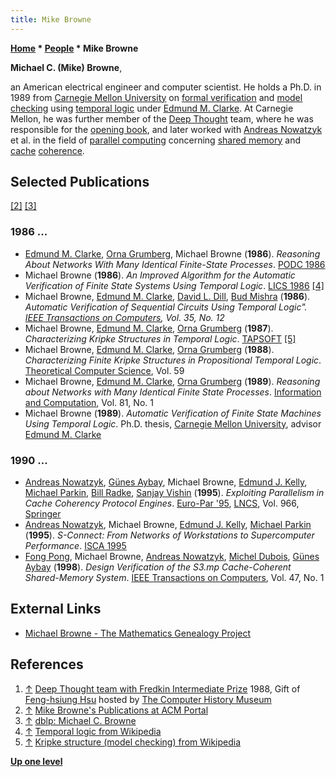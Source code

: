 ```yaml
---
title: Mike Browne
---
```

**[Home](Home "Home") \* [People](People "People") \* Mike Browne**


**Michael C. (Mike) Browne**,  

an American electrical engineer and computer scientist. He holds a Ph.D. in 1989 from [Carnegie Mellon University](Carnegie_Mellon_University "Carnegie Mellon University") on [formal verification](https://en.wikipedia.org/wiki/Formal_verification) and [model checking](https://en.wikipedia.org/wiki/Model_checking) using [temporal logic](https://en.wikipedia.org/wiki/Temporal_logic) 
under [Edmund M. Clarke](Mathematician#EMClarke "Mathematician"). At Carnegie Mellon, he was further member of the [Deep Thought](Deep_Thought "Deep Thought") team, where he was responsible for the [opening book](Opening_Book "Opening Book"),
and later worked with [Andreas Nowatzyk](Andreas_Nowatzyk "Andreas Nowatzyk") et al. in the field of [parallel computing](https://en.wikipedia.org/wiki/Parallel_computing) concerning [shared memory](Memory#Shared "Memory") and [cache](Memory#Cache "Memory") [coherence](https://en.wikipedia.org/wiki/Cache_coherence).



## Selected Publications


<a id="cite-note-2" href="#cite-ref-2">[2]</a> <a id="cite-note-3" href="#cite-ref-3">[3]</a>



### 1986 ...


* [Edmund M. Clarke](Mathematician#EMClarke "Mathematician"), [Orna Grumberg](Mathematician#OGrumberg "Mathematician"), Michael Browne (**1986**). *Reasoning About Networks With Many Identical Finite-State Processes*. [PODC 1986](https://dblp.uni-trier.de/db/conf/podc/podc86.html)
* Michael Browne (**1986**). *An Improved Algorithm for the Automatic Verification of Finite State Systems Using Temporal Logic*. [LICS 1986](https://dblp.uni-trier.de/db/conf/lics/lics86.html) <a id="cite-note-4" href="#cite-ref-4">[4]</a>
* Michael Browne, [Edmund M. Clarke](Mathematician#EMClarke "Mathematician"), [David L. Dill](Mathematician#DLDill "Mathematician"), [Bud Mishra](Mathematician#BMishra "Mathematician") (**1986**). *Automatic Verification of Sequential Circuits Using Temporal Logic". [IEEE Transactions on Computers](IEEE#TOC "IEEE"), Vol. 35, No. 12*
* Michael Browne, [Edmund M. Clarke](Mathematician#EMClarke "Mathematician"), [Orna Grumberg](Mathematician#OGrumberg "Mathematician") (**1987**). *Characterizing Kripke Structures in Temporal Logic*. [TAPSOFT](https://dblp.uni-trier.de/db/conf/tapsoft/tapsoft87-1.html) <a id="cite-note-5" href="#cite-ref-5">[5]</a>
* Michael Browne, [Edmund M. Clarke](Mathematician#EMClarke "Mathematician"), [Orna Grumberg](Mathematician#OGrumberg "Mathematician") (**1988**). *Characterizing Finite Kripke Structures in Propositional Temporal Logic*. [Theoretical Computer Science](https://en.wikipedia.org/wiki/Theoretical_Computer_Science_(journal)), Vol. 59
* Michael Browne, [Edmund M. Clarke](Mathematician#EMClarke "Mathematician"), [Orna Grumberg](Mathematician#OGrumberg "Mathematician") (**1989**). *Reasoning about Networks with Many Identical Finite State Processes*. [Information and Computation](https://en.wikipedia.org/wiki/Information_and_Computation), Vol. 81, No. 1
* Michael Browne (**1989**). *Automatic Verification of Finite State Machines Using Temporal Logic*. Ph.D. thesis, [Carnegie Mellon University](Carnegie_Mellon_University "Carnegie Mellon University"), advisor [Edmund M. Clarke](Mathematician#EMClarke "Mathematician")


### 1990 ...


* [Andreas Nowatzyk](Andreas_Nowatzyk "Andreas Nowatzyk"), [Günes Aybay](https://dblp.uni-trier.de/pers/hd/a/Aybay:Gunes), Michael Browne, [Edmund J. Kelly](https://dblp.uni-trier.de/pers/hd/k/Kelly:Edmund_J=), [Michael Parkin](https://dblp.uni-trier.de/pers/hd/p/Parkin:Michael), [Bill Radke](https://dblp.uni-trier.de/pers/hd/r/Radke:Bill), [Sanjay Vishin](https://dblp.uni-trier.de/pers/hd/v/Vishin:Sanjay) (**1995**). *Exploiting Parallelism in Cache Coherency Protocol Engines*. [Euro-Par '95](https://link.springer.com/book/10.1007%2FBFb0020448), [LNCS](https://en.wikipedia.org/wiki/Lecture_Notes_in_Computer_Science), Vol. 966, [Springer](https://en.wikipedia.org/wiki/Springer_Science%2BBusiness_Media)
* [Andreas Nowatzyk](Andreas_Nowatzyk "Andreas Nowatzyk"), Michael Browne, [Edmund J. Kelly](https://dblp.uni-trier.de/pers/hd/k/Kelly:Edmund_J=), [Michael Parkin](https://dblp.uni-trier.de/pers/hd/p/Parkin:Michael) (**1995**). *S-Connect: From Networks of Workstations to Supercomputer Performance*. [ISCA 1995](https://dblp.uni-trier.de/db/conf/isca/isca95.html)
* [Fong Pong](https://dblp.uni-trier.de/pers/hd/p/Pong:Fong), Michael Browne, [Andreas Nowatzyk](Andreas_Nowatzyk "Andreas Nowatzyk"), [Michel Dubois](https://dblp.uni-trier.de/pers/hd/d/Dubois:Michel), [Günes Aybay](https://dblp.uni-trier.de/pers/hd/a/Aybay:Gunes) (**1998**). *Design Verification of the S3.mp Cache-Coherent Shared-Memory System*. [IEEE Transactions on Computers](IEEE#TOC "IEEE"), Vol. 47, No. 1


## External Links


* [Michael Browne - The Mathematics Genealogy Project](https://genealogy.math.ndsu.nodak.edu/id.php?id=50262)


## References


1. <a id="cite-ref-1" href="#cite-note-1">↑</a> [Deep Thought team with Fredkin Intermediate Prize](http://www.computerhistory.org/chess/stl-430b9bbd52f71/) 1988, Gift of [Feng-hsiung Hsu](Feng-hsiung_Hsu "Feng-hsiung Hsu") hosted by [The Computer History Museum](The_Computer_History_Museum "The Computer History Museum")
2. <a id="cite-ref-2" href="#cite-note-2">↑</a> [Mike Browne's Publications at ACM Portal](http://portal.acm.org/author_page.cfm?id=81100010224)
3. <a id="cite-ref-3" href="#cite-note-3">↑</a> [dblp: Michael C. Browne](https://dblp.uni-trier.de/pers/hd/b/Browne:Michael_C=)
4. <a id="cite-ref-4" href="#cite-note-4">↑</a> [Temporal logic from Wikipedia](https://en.wikipedia.org/wiki/Temporal_logic)
5. <a id="cite-ref-5" href="#cite-note-5">↑</a> [Kripke structure (model checking) from Wikipedia](https://en.wikipedia.org/wiki/Kripke_structure_(model_checking))

**[Up one level](People "People")**







 
